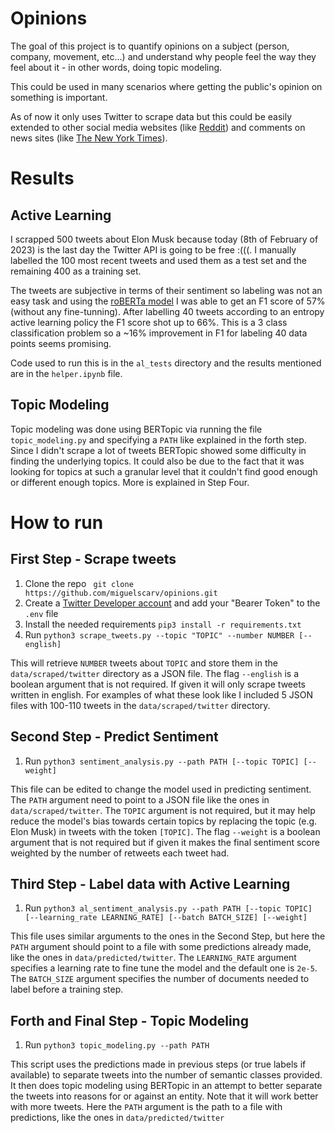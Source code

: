 # Opinions

The goal of this project is to quantify opinions on a subject (person, company, movement, etc...) and understand why
people feel the way they feel about it - in other words, doing topic modeling.

This could be used in many scenarios where getting the public's opinion on something is important.

As of now it only uses Twitter to scrape data but this could be easily extended to other social media websites
(like [Reddit](https://www.reddit.com)) and comments on news sites 
(like [The New York Times](https://www.nytimes.com/international/)).

# Results

## Active Learning 

I scrapped 500 tweets about Elon Musk because today (8th of February of 2023) is the last day the Twitter API is going to be free :(((. I manually labelled the 100
most recent tweets and used them as a test set and the remaining 400 as a training set.

The tweets are subjective in terms of their sentiment so labeling was not an easy task and using the [roBERTa model](https://huggingface.co/cardiffnlp/twitter-roberta-base-sentiment-latest)
I was able to get an F1 score of 57% (without any fine-tunning). After labelling 40 tweets according to an entropy active learning policy
the F1 score shot up to 66%. This is a 3 class classification problem so a ~16% improvement in F1 for labeling 40 data points seems promising.

Code used to run this is in the `al_tests` directory and the results mentioned are in the `helper.ipynb` file.

## Topic Modeling

Topic modeling was done using BERTopic via running the file `topic_modeling.py` and specifying a `PATH` like explained in the
forth step. Since I didn't scrape a lot of tweets BERTopic showed some difficulty in finding the underlying topics. It could also be
due to the fact that it was looking for topics at such a granular level that it couldn't find good enough or different enough topics.
More is explained in Step Four.

# How to run

## First Step - Scrape tweets

1. Clone the repo ` git clone https://github.com/miguelscarv/opinions.git`
2. Create a [Twitter Developer account](https://developer.twitter.com/en) and add your "Bearer Token" to the `.env` file
3. Install the needed requirements `pip3 install -r requirements.txt`
4. Run `python3 scrape_tweets.py --topic "TOPIC" --number NUMBER [--english]`

This will retrieve `NUMBER` tweets about `TOPIC` and store them in the `data/scraped/twitter` directory as a JSON file.
The flag `--english` is a boolean argument that is not required. If given it will only scrape tweets written in english.
For examples of what these look like I included 5 JSON files with 100-110 tweets in the `data/scraped/twitter` directory. 

## Second Step - Predict Sentiment

1. Run `python3 sentiment_analysis.py --path PATH [--topic TOPIC] [--weight]`

This file can be edited to change the model used in predicting sentiment. The `PATH` argument need to point to a JSON
file like the ones in `data/scraped/twitter`. The `TOPIC` argument is not required, but it may help reduce the model's bias 
towards certain topics by replacing the topic (e.g. Elon Musk) in tweets with the token `[TOPIC]`. 
The flag `--weight` is a boolean argument that is not required but if given it makes the final sentiment score weighted by the
number of retweets each tweet had.

## Third Step - Label data with Active Learning

1. Run `python3 al_sentiment_analysis.py --path PATH [--topic TOPIC] [--learning_rate LEARNING_RATE] [--batch BATCH_SIZE] [--weight]`

This file uses similar arguments to the ones in the Second Step, but here the `PATH` argument should point to a file with 
some predictions already made, like the ones in `data/predicted/twitter`. The `LEARNING_RATE` argument specifies a learning rate
to fine tune the model and the default one is `2e-5`. The `BATCH_SIZE` argument specifies the number of documents needed to 
label before a training step.

## Forth and Final Step - Topic Modeling

1. Run `python3 topic_modeling.py --path PATH`

This script uses the predictions made in previous steps (or true labels if available) to separate tweets into the number of 
semantic classes provided. It then does topic modeling using BERTopic in an attempt to better separate the
tweets into reasons for or against an entity. Note that it will work better with more tweets. Here the `PATH` argument is the path to a file with predictions,
like the ones in `data/predicted/twitter`